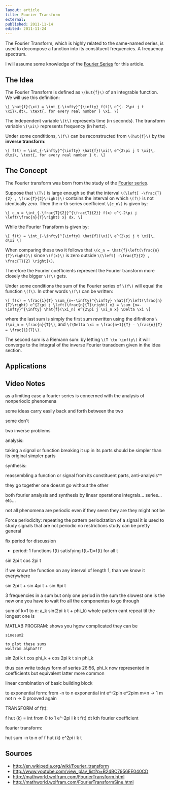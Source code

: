 ```yaml
---
layout: article
title: Fourier Transform
external:
published: 2011-11-14
edited: 2011-11-24
---
```


The Fourier Transform, which is highly related to the same-named series, is used to decompose a function into its constituent frequencies.
A frequency spectrum.

I will assume some knowledge of the [Fourier Series](/scientia/math/fourier-series) for this article.

## The Idea

The Fourier Transform is defined as `\(hut{f}\)` of an integrable function. We will use this definition:

`\[
\hat{f}(\xi) = \int_{-\infty}^{\infty} f(t)\ e^{- 2\pi j t \xi}\,dt\, \text{, for every real number } \xi.
\]`

The independent variable `\(t\)` represents time (in seconds).
The transform variable `\(\xi\)` represents frequency (in hertz).

Under some condtitions, `\(f\)` can be reconstructed from `\(hut{f}\)` by the **inverse transform**:

`\[
f(t) = \int_{-\infty}^{\infty} \hat{f}(\xi)\ e^{2\pi j t \xi}\, d\xi\, \text{, for every real number } t.
\]`

## The Concept

The Fourier transform was born from the study of the [Fourier series](/scientia/math/fourier-series).

Suppose that `\(T\)` is large enough so that the interval `\(\left[ -\frac{T}{2} , \frac{T}{2}\right]\)` contains the interval on which `\(f\)` is not identically zero.
Then the n-th series coefficient `\(c_n\)` is given by:

`\[
c_n = \int_{-\frac{T}{2}}^{\frac{T}{2}} f(x) e^{-2\pi j \left(\frac{n}{T}\right) x} dx.
\]`

While the Fourier Transform is given by:

`\[
f(t) = \int_{-\infty}^{\infty} \hat{f}(\xi)\ e^{2\pi j t \xi}\, d\xi
\]`

When comparing these two it follows that `\(c_n = \hat{f}\left(\frac{n}{T}\right)\)` since `\(f(x)\)` is zero outside `\(\left[ -\frac{T}{2} , \frac{T}{2} \right]\)`.

Therefore the Fourier coefficients represent the Fourier transform more closely the bigger `\(T\)` gets.

Under some conditions the sum of the Fourier series of `\(f\)` will equal the function `\(f\)`. In other words `\(f\)` can be written:

`\[
f(x) = \frac{1}{T} \sum_{n=-\infty}^{\infty} \hat{f}\left(\frac{n}{T}\right) e^{2\pi j \left(\frac{n}{T}\right) x} = \sum_{n=-\infty}^{\infty} \hat{f}(\xi_n) e^{2\pi j \xi_n x} \Delta \xi
\]`

where the last sum is simply the first sum rewritten using the difinitions `\(\xi_n = \frac{n}{T}\)`, and `\(\Delta \xi = \frac{n+1}{T} - \frac{n}{T} = \frac{1}{T}\)`.

The second sum is a Riemann sum: by letting `\(T \to \infty\)` it will converge to the integral of the inverse Fourier transdoem given in the idea section.

## Applications

## Video Notes

as a limiting case a fourier series is concerned with the analysis of nonperiodic phenomena

some ideas carry easily back and forth between the two

some don't

two inverse problems

analysis:

  taking a signal or function breaking it up in its parts
    should be simpler than its original
    simpler parts

synthesis:

  reassembling a function or signal from its constituent parts, anti-analysis^^

they go together
one doesnt go without the other

both fourier analysis and synthesis
  by linear operations
  integrals... series... etc...

not all phenomena are periodic
  even if they seem they are they might not be

Force periodicity:
  repeating the pattern
  periodization of a signal
    it is used to study signals that are not periodic
  no restrictions
  study can be pretty general

fix period for discussion
  - period: 1
functions f(t) satisfying f(t+1)=f(t) for all t

sin 2pi t
cos 2pi t

if we know the function on any interval of length 1, than we know it everywhere

sin 2pi t + sin 4pi t + sin 6pi t

3 frequencies in a sum
but only one period in the sum
the slowest one is the new one
  you have to wait fro all the componentes to go through

sum of k=1 to n: a_k sin(2pi k t + phi_k)
whole pattern cant repeat til the longest one is

MATLAB PROGRAM:
    shows you hgow complicated they can be

    sinesum2

    to plot these sums
    wolfram alpha?!?

sin 2pi k t cos phi_k + cos 2pi k t sin phi_k

thus can write todays form of series 26:56,
 phi_k now represented in coefficients
 but equivalent
 latter more common

linear combination of basic building block

to exponential form: from -n to n
exponential int e^-2pin e^2pim
m=n -> 1
m not n -> 0
prooved again

TRANSFORM of f(t):

f hut (k) = int from 0 to 1 e^-2pi i k t f(t) dt
kth fourier coefficient

fourier transform:

hut sum -n to n of f hut (k) e^2pi i k t



## Sources

* http://en.wikipedia.org/wiki/Fourier_transform
* http://www.youtube.com/view_play_list?p=B24BC7956EE040CD
* http://mathworld.wolfram.com/FourierTransform.html
* http://mathworld.wolfram.com/FourierTransformSine.html